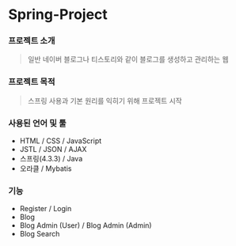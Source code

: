 Spring-Project
===============
### 프로젝트 소개
> 일반 네이버 블로그나 티스토리와 같이 블로그를 생성하고 관리하는 웹

### 프로젝트 목적
> 스프링 사용과 기본 원리를 익히기 위해 프로젝트 시작

### 사용된 언어 및 툴
- HTML / CSS / JavaScript
- JSTL / JSON / AJAX 
- 스프링(4.3.3) / Java
- 오라클 / Mybatis

### 기능
- Register / Login
- Blog
- Blog Admin (User) / Blog Admin (Admin)
- Blog Search
